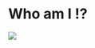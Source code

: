 # Who am I !?

<img align="center" src="https://github.com/arminsina/arminsina/assets/161087560/02cee1de-3525-4130-8d9d-cb186bc33aa4">
